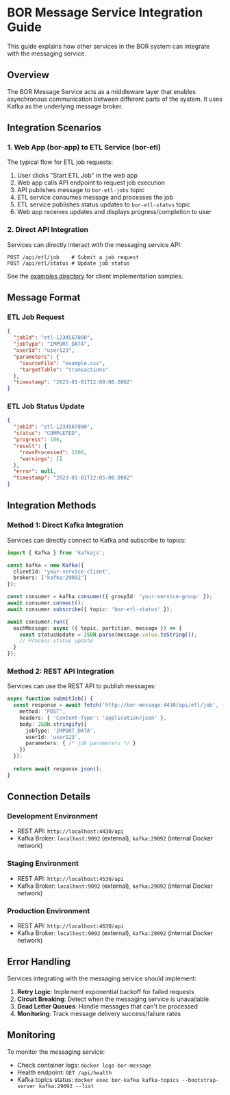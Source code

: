 # BOR Message Service Integration Guide

This guide explains how other services in the BOR system can integrate with the messaging service.

## Overview

The BOR Message Service acts as a middleware layer that enables asynchronous communication between different parts of the system. It uses Kafka as the underlying message broker.

## Integration Scenarios

### 1. Web App (bor-app) to ETL Service (bor-etl)

The typical flow for ETL job requests:

1. User clicks "Start ETL Job" in the web app
2. Web app calls API endpoint to request job execution
3. API publishes message to `bor-etl-jobs` topic
4. ETL service consumes message and processes the job
5. ETL service publishes status updates to `bor-etl-status` topic
6. Web app receives updates and displays progress/completion to user

### 2. Direct API Integration

Services can directly interact with the messaging service API:

```
POST /api/etl/job    # Submit a job request
POST /api/etl/status # Update job status
```

See the [examples directory](../examples/) for client implementation samples.

## Message Format

### ETL Job Request

```json
{
  "jobId": "etl-1234567890",
  "jobType": "IMPORT_DATA",
  "userId": "user123",
  "parameters": {
    "sourceFile": "example.csv",
    "targetTable": "transactions"
  },
  "timestamp": "2023-01-01T12:00:00.000Z"
}
```

### ETL Job Status Update

```json
{
  "jobId": "etl-1234567890",
  "status": "COMPLETED",
  "progress": 100,
  "result": {
    "rowsProcessed": 1500,
    "warnings": []
  },
  "error": null,
  "timestamp": "2023-01-01T12:05:00.000Z"
}
```

## Integration Methods

### Method 1: Direct Kafka Integration

Services can directly connect to Kafka and subscribe to topics:

```typescript
import { Kafka } from 'kafkajs';

const kafka = new Kafka({
  clientId: 'your-service-client',
  brokers: ['kafka:29092']
});

const consumer = kafka.consumer({ groupId: 'your-service-group' });
await consumer.connect();
await consumer.subscribe({ topic: 'bor-etl-status' });

await consumer.run({
  eachMessage: async ({ topic, partition, message }) => {
    const statusUpdate = JSON.parse(message.value.toString());
    // Process status update
  }
});
```

### Method 2: REST API Integration

Services can use the REST API to publish messages:

```typescript
async function submitJob() {
  const response = await fetch('http://bor-message:4430/api/etl/job', {
    method: 'POST',
    headers: { 'Content-Type': 'application/json' },
    body: JSON.stringify({
      jobType: 'IMPORT_DATA',
      userId: 'user123',
      parameters: { /* job parameters */ }
    })
  });
  
  return await response.json();
}
```

## Connection Details

### Development Environment

- REST API: `http://localhost:4430/api`
- Kafka Broker: `localhost:9092` (external), `kafka:29092` (internal Docker network)

### Staging Environment

- REST API: `http://localhost:4530/api`
- Kafka Broker: `localhost:9092` (external), `kafka:29092` (internal Docker network)

### Production Environment

- REST API: `http://localhost:4630/api`
- Kafka Broker: `localhost:9092` (external), `kafka:29092` (internal Docker network)

## Error Handling

Services integrating with the messaging service should implement:

1. **Retry Logic**: Implement exponential backoff for failed requests
2. **Circuit Breaking**: Detect when the messaging service is unavailable
3. **Dead Letter Queues**: Handle messages that can't be processed
4. **Monitoring**: Track message delivery success/failure rates

## Monitoring

To monitor the messaging service:

- Check container logs: `docker logs bor-message`
- Health endpoint: `GET /api/health`
- Kafka topics status: `docker exec bor-kafka kafka-topics --bootstrap-server kafka:29092 --list` 